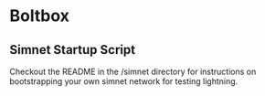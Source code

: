 # Boltbox

## Simnet Startup Script
Checkout the README in the /simnet directory for instructions on bootstrapping
your own simnet network for testing lightning.
